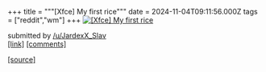 +++
title = """[Xfce] My first rice"""
date = 2024-11-04T09:11:56.000Z
tags = ["reddit","wm"]
+++
[![[Xfce] My first rice](https://b.thumbs.redditmedia.com/idcyu7zP7tRhjPrh0ZZSycLFWD7GRRTJiqjnRtZW5Oc.jpg "[Xfce] My first rice")](https://www.reddit.com/r/unixporn/comments/1gja595/xfce_my_first_rice/)

submitted by [/u/JardexX\_Slav](https://www.reddit.com/user/JardexX_Slav)  
[\[link\]](https://www.reddit.com/gallery/1gja595) [\[comments\]](https://www.reddit.com/r/unixporn/comments/1gja595/xfce_my_first_rice/)

[[source]](https://www.reddit.com/r/unixporn/comments/1gja595/xfce_my_first_rice/)
